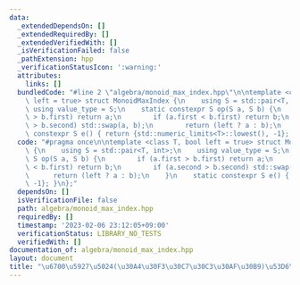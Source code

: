 ```yaml
---
data:
  _extendedDependsOn: []
  _extendedRequiredBy: []
  _extendedVerifiedWith: []
  _isVerificationFailed: false
  _pathExtension: hpp
  _verificationStatusIcon: ':warning:'
  attributes:
    links: []
  bundledCode: "#line 2 \"algebra/monoid_max_index.hpp\"\n\ntemplate <class T, bool\
    \ left = true> struct MonoidMaxIndex {\n    using S = std::pair<T, int>;\n   \
    \ using value_type = S;\n    static constexpr S op(S a, S b) {\n        if (a.first\
    \ > b.first) return a;\n        if (a.first < b.first) return b;\n        if (a.second\
    \ > b.second) std::swap(a, b);\n        return (left ? a : b);\n    }\n    static\
    \ constexpr S e() { return {std::numeric_limits<T>::lowest(), -1}; }\n};\n"
  code: "#pragma once\n\ntemplate <class T, bool left = true> struct MonoidMaxIndex\
    \ {\n    using S = std::pair<T, int>;\n    using value_type = S;\n    static constexpr\
    \ S op(S a, S b) {\n        if (a.first > b.first) return a;\n        if (a.first\
    \ < b.first) return b;\n        if (a.second > b.second) std::swap(a, b);\n  \
    \      return (left ? a : b);\n    }\n    static constexpr S e() { return {std::numeric_limits<T>::lowest(),\
    \ -1}; }\n};"
  dependsOn: []
  isVerificationFile: false
  path: algebra/monoid_max_index.hpp
  requiredBy: []
  timestamp: '2023-02-06 23:12:05+09:00'
  verificationStatus: LIBRARY_NO_TESTS
  verifiedWith: []
documentation_of: algebra/monoid_max_index.hpp
layout: document
title: "\u6700\u5927\u5024(\u30A4\u30F3\u30C7\u30C3\u30AF\u30B9)\u53D6\u5F97"
---
```

